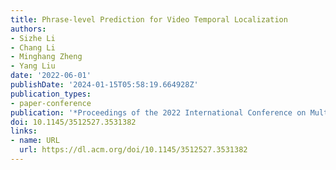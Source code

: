 ```yaml
---
title: Phrase-level Prediction for Video Temporal Localization
authors:
- Sizhe Li
- Chang Li
- Minghang Zheng
- Yang Liu
date: '2022-06-01'
publishDate: '2024-01-15T05:58:19.664928Z'
publication_types:
- paper-conference
publication: '*Proceedings of the 2022 International Conference on Multimedia Retrieval*'
doi: 10.1145/3512527.3531382
links:
- name: URL
  url: https://dl.acm.org/doi/10.1145/3512527.3531382
---
```

